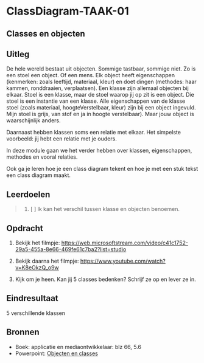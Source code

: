 # ClassDiagram-TAAK-01

## Classes en objecten

## Uitleg
De hele wereld bestaat uit objecten. Sommige tastbaar, sommige niet. Zo is een stoel een object. Of een mens. 
Elk object heeft eigenschappen (kenmerken: zoals leeftijd, materiaal, kleur) en doet dingen (methodes: haar kammen, ronddraaien, verplaatsen).
Een klasse zijn allemaal objecten bij elkaar. 
Stoel is een klasse, maar de stoel waarop jij op zit is een object. Die stoel is een instantie van een klasse. Alle eigenschappen van de klasse stoel (zoals materiaal, hoogteVerstelbaar, kleur) zijn bij een object ingevuld. Mijn stoel is grijs, van stof en ja in hoogte verstelbaar).
Maar jouw object is waarschijnlijk anders. 

Daarnaast hebben klassen soms een relatie met elkaar. Het simpelste voorbeeld: jij hebt een relatie met je ouders. 

In deze module gaan we het verder hebben over klassen, eigenschappen, methodes en vooral relaties.

Ook ga je leren hoe je een class diagram tekent en hoe je met een stuk tekst een class diagram maakt.


## Leerdoelen

> 1. [ ] Ik kan het verschil tussen klasse en objecten benoemen.

## Opdracht
1. Bekijk het filmpje: https://web.microsoftstream.com/video/c41c1752-29a5-455a-8e66-469fe61c7ba2?list=studio 
1. Bekijk daarna het filmpje: https://www.youtube.com/watch?v=K8eOkzQ_o9w 
   
2. Kijk om je heen. Kan jij 5 classes bedenken? Schrijf ze op en lever ze in.
   
## Eindresultaat
5 verschillende klassen

## Bronnen
- Boek: applicatie en mediaontwikkelaar: blz 66, 5.6
- Powerpoint: <a href=https://github.com/ROC-van-Amsterdam-College-Amstelland/ONTWERPEN-2/blob/master/niveau1/taak01/Taak%201%20-%20objecten%20en%20classes.pdf> Objecten en classes</a>
